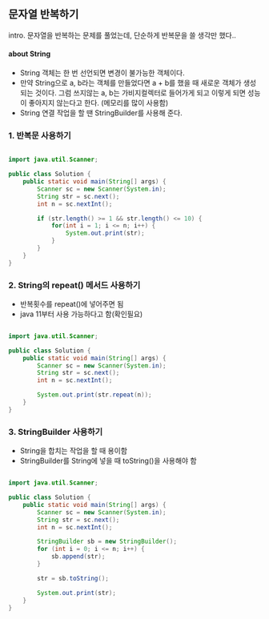 ## 문자열 반복하기

intro. 문자열을 반복하는 문제를 풀었는데, 단순하게 반복문을 쓸 생각만 했다..

#### about String
* String 객체는 한 번 선언되면 변경이 불가능한 객체이다. 
* 만약 String으로 a, b라는 객체를 만들었다면 a + b를 했을 때 새로운 객체가 생성되는 것이다. 그럼 쓰지않는 a, b는 가비지컬렉터로 들어가게 되고 이렇게 되면 성능이 좋아지지 않는다고 한다. (메모리를 많이 사용함) 
* String 연결 작업을 할 땐 StringBuilder를 사용해 준다.

### 1. 반복문 사용하기

```java

import java.util.Scanner;

public class Solution {
    public static void main(String[] args) {
        Scanner sc = new Scanner(System.in);
        String str = sc.next();
        int n = sc.nextInt();

        if (str.length() >= 1 && str.length() <= 10) {
            for(int i = 1; i <= n; i++) {
                System.out.print(str);
            }
        }
    }
}

```

### 2. String의 repeat() 메서드 사용하기
* 반복횟수를 repeat()에 넣어주면 됨
* java 11부터 사용 가능하다고 함(확인필요)

```java

import java.util.Scanner;

public class Solution {
    public static void main(String[] args) {
        Scanner sc = new Scanner(System.in);
        String str = sc.next();
        int n = sc.nextInt();

        System.out.print(str.repeat(n));
    }
}

```

### 3. StringBuilder 사용하기
* String을 합치는 작업을 할 때 용이함
* StringBuilder를 String에 넣을 때 toString()을 사용해야 함

```java

import java.util.Scanner;

public class Solution {
    public static void main(String[] args) {
        Scanner sc = new Scanner(System.in);
        String str = sc.next();
        int n = sc.nextInt();

        StringBuilder sb = new StringBuilder();
        for (int i = 0; i <= n; i++) {
            sb.append(str);
        }

        str = sb.toString();

        System.out.print(str);
    }
}

```
